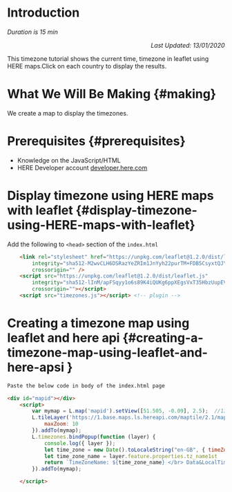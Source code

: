 # Introduction

*Duration is 15 min* *<div style="text-align: right">Last Updated: 13/01/2020</div>*

This timezone tutorial shows the current time, timezone in leaflet using HERE maps.Click on each country to display the results.

# What We Will Be Making {#making}

We create a  map to display the timezones. 

# Prerequisites {#prerequisites}

* Knowledge on the JavaScript/HTML
* HERE Developer account [developer.here.com](https://developer.here.com/sign-up?create=Freemium-Basic&keepState=true&step=account)

# Display timezone using HERE maps with leaflet  {#display-timezone-using-HERE-maps-with-leaflet}

Add the following to `<head>` section of the `index.html`
```html
    <link rel="stylesheet" href="https://unpkg.com/leaflet@1.2.0/dist/leaflet.css"
		integrity="sha512-M2wvCLH6DSRazYeZRIm1JnYyh22purTM+FDB5CsyxtQJYeKq83arPe5wgbNmcFXGqiSH2XR8dT/fJISVA1r/zQ=="
		crossorigin="" />
	<script src="https://unpkg.com/leaflet@1.2.0/dist/leaflet.js"
		integrity="sha512-lInM/apFSqyy1o6s89K4iQUKg6ppXEgsVxT35HbzUupEVRh2Eu9Wdl4tHj7dZO0s1uvplcYGmt3498TtHq+log=="
		crossorigin=""></script>
	<script src="timezones.js"></script> <!-- plugin -->

```

# Creating a timezone map using leaflet and here api {#creating-a-timezone-map-using-leaflet-and-here-apsi }

```html
Paste the below code in body of the index.html page

<div id="mapid"></div>
	<script>
        var mymap = L.map('mapid').setView([51.505, -0.09], 2.5);  //13
        L.tileLayer('https://1.base.maps.ls.hereapi.com/maptile/2.1/maptile/newest/reduced.day/{z}/{x}/{y}/512/png8?apiKey={YOUR_API_KEY}', {
            maxZoom: 10
        }).addTo(mymap);
        L.timezones.bindPopup(function (layer) {
            console.log({ layer });
            let time_zone = new Date().toLocaleString("en-GB", { timeZone: layer.feature.properties.tz_name1st, timeZoneName: "short" });
            let time_zone_name = layer.feature.properties.tz_name1st
            return `TimeZoneName: ${time_zone_name} </br> Data&LocalTime: ${time_zone}`;   //.time_zone
        }).addTo(mymap);

	</script>


```

